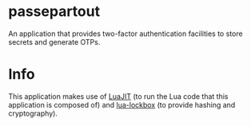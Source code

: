 # passepartout

An application that provides two-factor authentication facilities to store secrets and generate OTPs.

# Info

This application makes use of [LuaJIT][1] (to run the Lua code that this application is composed of) and [lua-lockbox][2] (to provide hashing and cryptography).


  [1]: http://luajit.org/luajit.html
  [2]: https://github.com/somesocks/lua-lockbox
